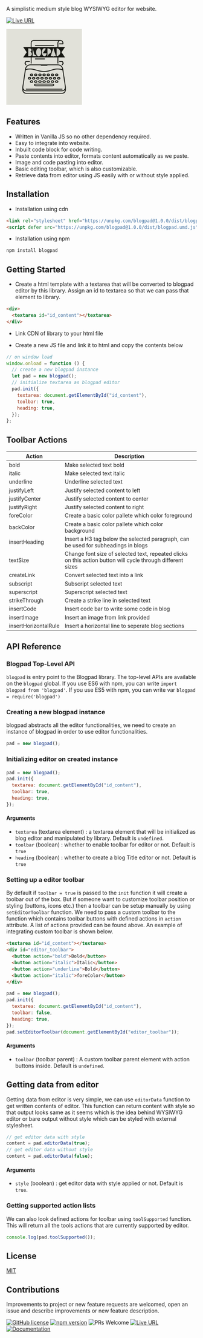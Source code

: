 A simplistic medium style blog WYSIWYG editor for website.

[![Live URL](https://img.shields.io/badge/Live%20URL-Live%20Project%20URL-red)](https://www.tarunbisht.com/blogpad/live.html)

<img src="icon.png" width="200" height="200" alt="Blogpad icon logo">

## Features

- Written in Vanilla JS so no other dependency required.
- Easy to integrate into website.
- Inbuilt code block for code writing.
- Paste contents into editor, formats content automatically as we paste.
- Image and code pasting into editor.
- Basic editing toolbar, which is also customizable.
- Retrieve data from editor using JS easily with or without style applied.

## Installation

- Installation using cdn

```html
<link rel="stylesheet" href="https://unpkg.com/blogpad@1.0.0/dist/blogpad.min.css"/>
<script defer src="https://unpkg.com/blogpad@1.0.0/dist/blogpad.umd.js"></script>
```

- Installation using npm

```bash
npm install blogpad
```

## Getting Started

- Create a html template with a textarea that will be converted to blogpad editor by this library. Assign an id to textarea so that we can pass that element to library.

```html
<div>
  <textarea id="id_content"></textarea>
</div>
```

- Link CDN of library to your html file

- Create a new JS file and link it to html and copy the contents below

```javascript
// on window load
window.onload = function () {
  // create a new blogpad instance
  let pad = new blogpad();
  // initialize textarea as blogpad editor
  pad.init({
    textarea: document.getElementById("id_content"),
    toolbar: true,
    heading: true,
  });
};
```

## Toolbar Actions

| Action               | Description                                                                                                 |
| -------------------- | ----------------------------------------------------------------------------------------------------------- |
| bold                 | Make selected text bold                                                                                     |
| italic               | Make selected text italic                                                                                   |
| underline            | Underline selected text                                                                                     |
| justifyLeft          | Justify selected content to left                                                                            |
| justifyCenter        | Justify selected content to center                                                                          |
| justifyRight         | Justify selected content to right                                                                           |
| foreColor            | Create a basic color pallete which color foreground                                                         |
| backColor            | Create a basic color pallete which color background                                                         |
| insertHeading        | Insert a H3 tag below the selected paragraph, can be used for subheadings in blogs                          |
| textSize             | Change font size of selected text, repeated clicks on this action button will cycle through different sizes |
| createLink           | Convert selected text into a link                                                                           |
| subscript            | Subscript selected text                                                                                     |
| superscript          | Superscript selected text                                                                                   |
| strikeThrough        | Create a strike line in selected text                                                                       |
| insertCode           | Insert code bar to write some code in blog                                                                  |
| insertImage          | Insert an image from link provided                                                                          |
| insertHorizontalRule | Insert a horizontal line to seperate blog sections                                                          |

## API Reference

### Blogpad Top-Level API

`blogpad` is entry point to the Blogpad library. The top-level APIs are available on the `blogpad` global. If you use ES6 with npm, you can write `import blogpad from 'blogpad'`. If you use ES5 with npm, you can write var `blogpad = require('blogpad')`

### Creating a new blogpad instance

blogpad abstracts all the editor functionalities, we need to create an instance of blogpad in order to use editor functionalities.

```javascript
pad = new blogpad();
```

### Initializing editor on created instance

```javascript
pad = new blogpad();
pad.init({
  textarea: document.getElementById("id_content"),
  toolbar: true,
  heading: true,
});
```

#### Arguments

- `textarea` (textarea element) : a textarea element that will be initialized as blog editor and manipulated by library. Default is `undefined`.
- `toolbar` (boolean) : whether to enable toolbar for editor or not. Default is `true`
- `heading` (boolean) : whether to create a blog Title editor or not. Default is `true`

### Setting up a editor toolbar

By default if `toolbar = true` is passed to the `init` function it will create a toolbar out of the box. But if someone want to customize toolbar position or styling (buttons, icons etc.) then a toolbar can be setup manually by using `setEditorToolbar` function. We need to pass a custom toolbar to the function which contains toolbar buttons with defined actions in `action` attribute. A list of actions provided can be found above. An example of integrating custom toolbar is shown below.

```html
<textarea id="id_content"></textarea>
<div id="editor_toolbar">
  <button action="bold">Bold</button>
  <button action="italic">Italic</button>
  <button action="underline">Bold</button>
  <button action="italic">foreColor</button>
</div>
```

```javascript
pad = new blogpad();
pad.init({
  textarea: document.getElementById("id_content"),
  toolbar: false,
  heading: true,
});
pad.setEditorToolbar(document.getElementById("editor_toolbar"));
```

#### Arguments

- `toolbar` (toolbar parent) : A custom toolbar parent element with action buttons inside. Default is `undefined`.

## Getting data from editor

Getting data from editor is very simple, we can use `editorData` function to get written contents of editor. This function can return content with style so that output looks same as it seems which is the idea behind WYSIWYG editor or bare output without style which can be styled with external stylesheet.

```javascript
// get editor data with style
content = pad.editorData(true);
// get editor data without style
content = pad.editorData(false);
```

#### Arguments

- `style` (boolean) : get editor data with style applied or not. Default is `true`.

### Getting supported action lists

We can also look defined actions for toolbar using `toolSupported` function. This will return all the tools actions that are currently supported by editor.

```javascript
console.log(pad.toolSupported());
```

## License

[MIT](https://en.wikipedia.org/wiki/MIT_License)

## Contributions

Improvements to project or new feature requests are welcomed, open an issue and describe improvements or new feature description.

[![GitHub license](https://img.shields.io/badge/license-MIT-blue.svg)](https://github.com/tarun-bisht/blogpad/blob/master/LICENSE) [![npm version](https://img.shields.io/badge/npm-package%20URL-red)](https://www.npmjs.com/package/blogpad) ![PRs Welcome](https://img.shields.io/badge/PRs-welcome-brightgreen.svg) [![Live URL](https://img.shields.io/badge/Live%20URL-Live%20Project%20URL-red)](https://www.tarunbisht.com/blogpad/live.html) [![Documentation](https://img.shields.io/badge/Documentation-Project%20Documentation)](https://www.tarunbisht.com/blogpad/)
